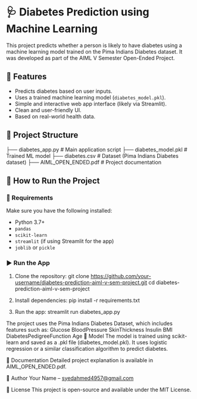 # 🩺 Diabetes Prediction using Machine Learning

This project predicts whether a person is likely to have diabetes using a machine learning model trained on the Pima Indians Diabetes dataset. It was developed as part of the AIML V Semester Open-Ended Project.

## 📌 Features

- Predicts diabetes based on user inputs.
- Uses a trained machine learning model (`diabetes_model.pkl`).
- Simple and interactive web app interface (likely via Streamlit).
- Clean and user-friendly UI.
- Based on real-world health data.

## 📂 Project Structure

├── diabetes_app.py       # Main application script
├── diabetes_model.pkl    # Trained ML model 
├── diabetes.csv          # Dataset (Pima Indians Diabetes dataset) 
├── AIML_OPEN_ENDED.pdf   # Project documentation


## 🚀 How to Run the Project

### 🔧 Requirements

Make sure you have the following installed:

- Python 3.7+
- `pandas`
- `scikit-learn`
- `streamlit` (if using Streamlit for the app)
- `joblib` or `pickle`

### ▶️ Run the App

1. Clone the repository:
   git clone https://github.com/your-username/diabetes-prediction-aiml-v-sem-project.git
   cd diabetes-prediction-aiml-v-sem-project

2. Install dependencies:
        pip install -r requirements.txt
   
4. Run the app:
        streamlit run diabetes_app.py
   
   
The project uses the Pima Indians Diabetes Dataset, which includes features such as:
        Glucose
        BloodPressure
        SkinThickness
        Insulin
        BMI
        DiabetesPedigreeFunction
        Age
🤖 Model
The model is trained using scikit-learn and saved as a .pkl file (diabetes_model.pkl). It uses logistic regression or a similar classification algorithm to predict diabetes.

📘 Documentation
Detailed project explanation is available in AIML_OPEN_ENDED.pdf.

📌 Author
Your Name – syedahmed4957@gmail.com

📝 License
This project is open-source and available under the MIT License.
